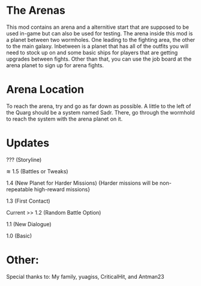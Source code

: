 # The Arenas
This mod contains an arena and a alternitive start that are supposed to be used in-game but can also be used for testing. The arena inside this mod is a planet between two wormholes. One leading to the fighting area, the other to the main galaxy. Inbetween is a planet that has all of the outfits you will need to stock up on and some basic ships for players that are getting upgrades between fights. Other than that, you can use the job board at the arena planet to sign up for arena fights.

# Arena Location
To reach the arena, try and go as far down as possible. A little to the left of the Quarg should be a system named Sadr. There, go through the wormhold to reach the system with the arena planet on it.

# Updates

??? (Storyline)

≋ 1.5 (Battles or Tweaks)

1.4 (New Planet for Harder Missions) {Harder missions will be non-repeatable high-reward missions}

1.3 (First Contact)

Current >> 1.2 (Random Battle Option)

1.1 (New Dialogue)

1.0 (Basic)

# Other:

Special thanks to:
My family, yuagiss, CriticalHit, and Antman23


